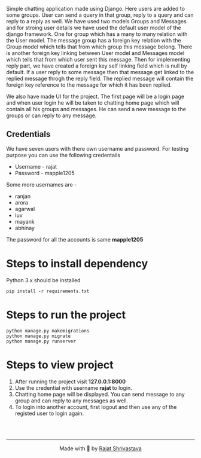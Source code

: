 Simple chatting application made using Django. Here users are added to some groups. User can send a query in that group, reply to a query and can reply to a reply as well. We have used two models Groups and Messages and for stroing user details we have used the default user model of the django framework. One for group which has a many to many relation with the User model. The message group has a foreign key relation with the Group model which tells that from which group this message belong. There is another foreign key linking between User model and Messages model which tells that from which user sent this message. Then for implementing reply part, we have created a foreign key self linking field which is null by default. If a user reply to some message then that message get linked to the replied message throgh the reply field. The replied message will contain the foreign key reference to the message for which it has been replied. 

We also have made UI for the project. The first page will be a login page and when user login he will be taken to chatting home page which will contain all his groups and messages. He can send a new message to the groups or can reply to any message.

## Credentials 

We have seven users with there own username and password. For testing purpose you can use the following credentails

<ul>
<li> Username - rajat
<li> Password - mapple1205
</ul>
Some more usernames are - 
<ul>
<li> ranjan
<li> arora
<li> agarwal
<li> luv
<li> mayank
<li> abhinay
</ul>
The password for all the accounts is same <strong>mapple1205</strong>

# Steps to install dependency

Python 3.x should be installed
```
pip install -r requirements.txt
```


# Steps to run the project

``` 
python manage.py makemigrations
python manage.py migrate
python manage.py runserver
```

# Steps to view project

<ol>
<li> After running the project visit <strong>127.0.0.1:8000</strong>
<li> Use the credential with username <strong> rajat </strong> to login.
<li> Chatting home page will be displayed. You can send message to any group and can reply to any messages as well.
<li> To login into another account, first logout and then use any of the registed user to login again.
</ol>
<br><br>
<hr>
<center> Made with 💓 by <a href="https://itsrajat.xyz">Rajat Shrivastava</a>

